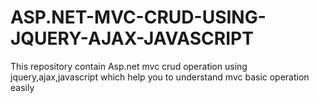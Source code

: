 # ASP.NET-MVC-CRUD-USING-JQUERY-AJAX-JAVASCRIPT

This repository contain Asp.net mvc crud operation using jquery,ajax,javascript which help you to understand mvc basic operation easily
